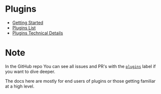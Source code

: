 # Plugins

- [Getting Started](getting-started.md)
- [Plugins List](list.md)
- [Plugins Technical Details](details.md)

# Note

In the GitHub repo You can see all issues and PR's with the
[`plugins`](https://github.com/LAION-AI/Open-Assistant/issues?q=label%3Aplugins)
label if you want to dive deeper.

The docs here are mostly for end users of plugins or those getting familiar at a
high level.
